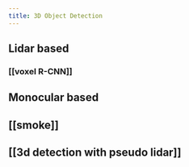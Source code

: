 ```yaml
---
title: 3D Object Detection
---
```


## Lidar based
### [[voxel R-CNN]]
## Monocular based
## [[smoke]]
## [[3d detection with pseudo lidar]]
##
